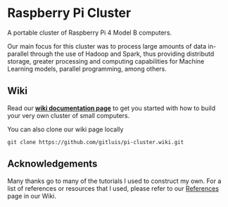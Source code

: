 # Raspberry Pi Cluster

A portable cluster of Raspberry Pi 4 Model B computers.

Our main focus for this cluster was to process large amounts of data in-parallel through the use of Hadoop and Spark, thus providing distributd storage, greater processing and computing capabilities for Machine Learning models, parallel programming, among others.

## Wiki

Read our [**wiki documentation page**](https://github.com/gitluis/pi-cluster/wiki) to get you started with how to build your very own cluster of small computers.

You can also clone our wiki page locally
```cli
git clone https://github.com/gitluis/pi-cluster.wiki.git
```

## Acknowledgements

Many thanks go to many of the tutorials I used to construct my own. For a list of references or resources that I used, please refer to our [References](https://github.com/gitluis/pi-cluster/wiki/References) page in our Wiki.
